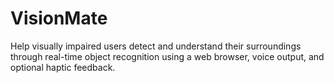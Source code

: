 # VisionMate
Help visually impaired users detect and understand their surroundings through real-time object recognition using a web browser, voice output, and optional haptic feedback.
